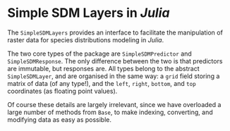 # Simple SDM Layers in *Julia*

The `SimpleSDMLayers` provides an interface to facilitate the manipulation of
raster data for species distributions modeling in *Julia*.

The two core types of the package are `SimpleSDMPredictor` and
`SimpleSDMResponse`. The only difference between the two is that predictors are
immutable, but responses are. All types belong to the abstract `SimpleSDMLayer`,
and are organised in the same way: a `grid` field storing a matrix of data (of
any type!), and the `left`, `right`, `bottom`, and `top` coordinates (as
floating point values).

Of course these details are largely irrelevant, since we have overloaded a large
number of methods from `Base`, to make indexing, converting, and modifying data
as easy as possible.
